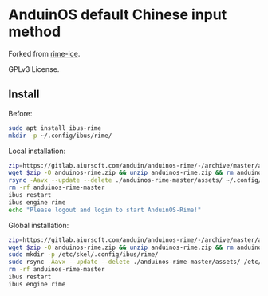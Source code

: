 # AnduinOS default Chinese input method

Forked from [rime-ice](https://github.com/iDvel/rime-ice).

GPLv3 License.

## Install

Before:

```bash
sudo apt install ibus-rime
mkdir -p ~/.config/ibus/rime/
```

Local installation:

```bash
zip=https://gitlab.aiursoft.com/anduin/anduinos-rime/-/archive/master/anduinos-rime-master.zip
wget $zip -O anduinos-rime.zip && unzip anduinos-rime.zip && rm anduinos-rime.zip
rsync -Aavx --update --delete ./anduinos-rime-master/assets/ ~/.config/ibus/rime/
rm -rf anduinos-rime-master
ibus restart
ibus engine rime
echo "Please logout and login to start AnduinOS-Rime!"
```

Global installation:

```bash
zip=https://gitlab.aiursoft.com/anduin/anduinos-rime/-/archive/master/anduinos-rime-master.zip
wget $zip -O anduinos-rime.zip && unzip anduinos-rime.zip && rm anduinos-rime.zip
sudo mkdir -p /etc/skel/.config/ibus/rime/
sudo rsync -Aavx --update --delete ./anduinos-rime-master/assets/ /etc/skel/.config/ibus/rime/
rm -rf anduinos-rime-master
ibus restart
ibus engine rime
```

